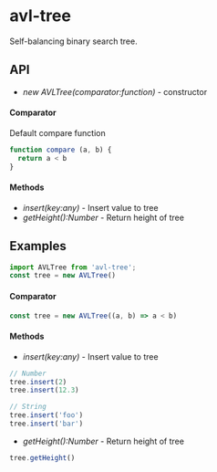 # avl-tree
Self-balancing binary search tree.

## API 
* *new AVLTree(comparator:function)* - constructor
#### Comparator
Default compare function
```javascript
function compare (a, b) {
  return a < b
}
```

#### Methods
* *insert(key:any)* - Insert value to tree
* *getHeight():Number* - Return height of tree

## Examples

```javascript
import AVLTree from 'avl-tree';
const tree = new AVLTree()
```

#### Comparator
```javascript
const tree = new AVLTree((a, b) => a < b)
```
#### Methods
* *insert(key:any)* - Insert value to tree
```javascript
// Number
tree.insert(2)
tree.insert(12.3)

// String
tree.insert('foo')
tree.insert('bar')
```

* *getHeight():Number* - Return height of tree
```javascript
tree.getHeight()
```